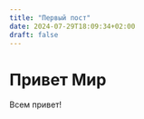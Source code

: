 ```yaml
---
title: "Первый пост"
date: 2024-07-29T18:09:34+02:00
draft: false
---
```


# Привет Мир

Всем привет!